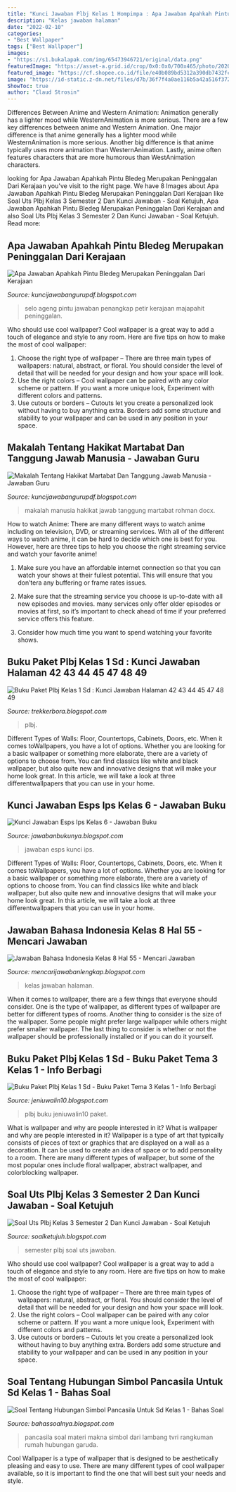 ```yaml
---
title: "Kunci Jawaban Plbj Kelas 1 Hompimpa : Apa Jawaban Apahkah Pintu Bledeg Merupakan Peninggalan Dari Kerajaan"
description: "Kelas jawaban halaman"
date: "2022-02-10"
categories:
- "Best Wallpaper"
tags: ["Best Wallpaper"]
images:
- "https://s1.bukalapak.com/img/65473946721/original/data.png"
featuredImage: "https://asset-a.grid.id/crop/0x0:0x0/700x465/photo/2020/03/26/1183317059.jpg"
featured_image: "https://cf.shopee.co.id/file/e40b089bd5312a390db7432fcf6da3a9"
image: "https://id-static.z-dn.net/files/d7b/36f7f4a0ae116b5a42a516f3727028ab.jpg"
ShowToc: true
author: "Claud Strosin"
---
```



Differences Between Anime and Western Animation: Animation generally has a lighter mood while WesternAnimation is more serious.
There are a few key differences between anime and Western Animation. One major difference is that anime generally has a lighter mood while WesternAnimation is more serious. Another big difference is that anime typically uses more animation than WesternAnimation. Lastly, anime often features characters that are more humorous than WestAnimation characters.

	

		
looking for Apa Jawaban Apahkah Pintu Bledeg Merupakan Peninggalan Dari Kerajaan you've visit to the right page. We have 8 Images about Apa Jawaban Apahkah Pintu Bledeg Merupakan Peninggalan Dari Kerajaan like Soal Uts Plbj Kelas 3 Semester 2 Dan Kunci Jawaban - Soal Ketujuh, Apa Jawaban Apahkah Pintu Bledeg Merupakan Peninggalan Dari Kerajaan and also Soal Uts Plbj Kelas 3 Semester 2 Dan Kunci Jawaban - Soal Ketujuh. Read more:
		
    
## Apa Jawaban Apahkah Pintu Bledeg Merupakan Peninggalan Dari Kerajaan

<img loading=lazy src="https://d220hvstrn183r.cloudfront.net/attachment/25431371140357683585.large" onerror="this.onerror=null;this.src='https://tse3.mm.bing.net/th?id=OIP.Hi7b5B7McMGjTpXDDVzoQwHaHa&amp;pid=15.1';" alt="Apa Jawaban Apahkah Pintu Bledeg Merupakan Peninggalan Dari Kerajaan">

_Source: kuncijawabangurupdf.blogspot.com_

>selo ageng pintu jawaban penangkap petir kerajaan majapahit peninggalan. 

	

Who should use cool wallpaper?
Cool wallpaper is a great way to add a touch of elegance and style to any room. Here are five tips on how to make the most of cool wallpaper: 
1) Choose the right type of wallpaper – There are three main types of wallpapers: natural, abstract, or floral. You should consider the level of detail that will be needed for your design and how your space will look. 
2) Use the right colors – Cool wallpaper can be paired with any color scheme or pattern. If you want a more unique look, Experiment with different colors and patterns. 
3) Use cutouts or borders – Cutouts let you create a personalized look without having to buy anything extra. Borders add some structure and stability to your wallpaper and can be used in any position in your space.

    
## Makalah Tentang Hakikat Martabat Dan Tanggung Jawab Manusia - Jawaban Guru

<img loading=lazy src="https://0.academia-photos.com/attachment_thumbnails/56216862/mini_magick20190112-14435-u6luzr.png?1547348830" onerror="this.onerror=null;this.src='https://tse3.mm.bing.net/th?id=OIP.X3e13E8QoiZK-ilaRwqykwHaKe&amp;pid=15.1';" alt="Makalah Tentang Hakikat Martabat Dan Tanggung Jawab Manusia - Jawaban Guru">

_Source: kuncijawabangurupdf.blogspot.com_

>makalah manusia hakikat jawab tanggung martabat rohman docx. 

	

How to watch Anime: There are many different ways to watch anime including on television, DVD, or streaming services.
With all of the different ways to watch anime, it can be hard to decide which one is best for you. However, here are three tips to help you choose the right streaming service and watch your favorite anime!
1. Make sure you have an affordable internet connection so that you can watch your shows at their fullest potential. This will ensure that you don’tera any buffering or frame rates issues.

2. Make sure that the streaming service you choose is up-to-date with all new episodes and movies. many services only offer older episodes or movies at first, so it’s important to check ahead of time if your preferred service offers this feature.

3. Consider how much time you want to spend watching your favorite shows.

    
## Buku Paket Plbj Kelas 1 Sd : Kunci Jawaban Halaman 42 43 44 45 47 48 49

<img loading=lazy src="https://www.bukukita.com/babacms/displaybuku/22740_f.jpg" onerror="this.onerror=null;this.src='https://tse2.mm.bing.net/th?id=OIP.2esGmnsp6sXDIa5UXMPpmQAAAA&amp;pid=15.1';" alt="Buku Paket Plbj Kelas 1 Sd : Kunci Jawaban Halaman 42 43 44 45 47 48 49">

_Source: trekkerbora.blogspot.com_

>plbj. 

	

Different Types of Walls: Floor, Countertops, Cabinets, Doors, etc.
When it comes toWallpapers, you have a lot of options. Whether you are looking for a basic wallpaper or something more elaborate, there are a variety of options to choose from. You can find classics like white and black wallpaper, but also quite new and innovative designs that will make your home look great. In this article, we will take a look at three differentwallpapers that you can use in your home.

    
## Kunci Jawaban Esps Ips Kelas 6 - Jawaban Buku

<img loading=lazy src="https://s3.bukalapak.com/img/8951874923/w-1000/IMG_20180922_070550_scaled.jpg" onerror="this.onerror=null;this.src='https://tse1.mm.bing.net/th?id=OIP.I5k2D4YwX4o0hjDBn6rGYgHaJ3&amp;pid=15.1';" alt="Kunci Jawaban Esps Ips Kelas 6 - Jawaban Buku">

_Source: jawabanbukunya.blogspot.com_

>jawaban esps kunci ips. 

	

Different Types of Walls: Floor, Countertops, Cabinets, Doors, etc.
When it comes toWallpapers, you have a lot of options. Whether you are looking for a basic wallpaper or something more elaborate, there are a variety of options to choose from. You can find classics like white and black wallpaper, but also quite new and innovative designs that will make your home look great. In this article, we will take a look at three differentwallpapers that you can use in your home.

    
## Jawaban Bahasa Indonesia Kelas 8 Hal 55 - Mencari Jawaban

<img loading=lazy src="https://id-static.z-dn.net/files/d7b/36f7f4a0ae116b5a42a516f3727028ab.jpg" onerror="this.onerror=null;this.src='https://tse2.mm.bing.net/th?id=OIP.pT288oeLqz3eZQOda_owOAHaLr&amp;pid=15.1';" alt="Jawaban Bahasa Indonesia Kelas 8 Hal 55 - Mencari Jawaban">

_Source: mencarijawabanlengkap.blogspot.com_

>kelas jawaban halaman. 

	

When it comes to wallpaper, there are a few things that everyone should consider. One is the type of wallpaper, as different types of wallpaper are better for different types of rooms. Another thing to consider is the size of the wallpaper. Some people might prefer large wallpaper while others might prefer smaller wallpaper. The last thing to consider is whether or not the wallpaper should be professionally installed or if you can do it yourself.

    
## Buku Paket Plbj Kelas 1 Sd - Buku Paket Tema 3 Kelas 1 - Info Berbagi

<img loading=lazy src="https://cf.shopee.co.id/file/e40b089bd5312a390db7432fcf6da3a9" onerror="this.onerror=null;this.src='https://tse3.mm.bing.net/th?id=OIP.5AsIm9UxKjkNt0Mvz22jqQHaHa&amp;pid=15.1';" alt="Buku Paket Plbj Kelas 1 Sd - Buku Paket Tema 3 Kelas 1 - Info Berbagi">

_Source: jeniuwalin10.blogspot.com_

>plbj buku jeniuwalin10 paket. 

	

What is wallpaper and why are people interested in it?
What is wallpaper and why are people interested in it?
Wallpaper is a type of art that typically consists of pieces of text or graphics that are displayed on a wall as a decoration. It can be used to create an idea of space or to add personality to a room. There are many different types of wallpaper, but some of the most popular ones include floral wallpaper, abstract wallpaper, and colorblocking wallpaper.

    
## Soal Uts Plbj Kelas 3 Semester 2 Dan Kunci Jawaban - Soal Ketujuh

<img loading=lazy src="https://s1.bukalapak.com/img/65473946721/original/data.png" onerror="this.onerror=null;this.src='https://tse3.mm.bing.net/th?id=OIP.gWky5usfAU-ChXDhzoX5VQHaKe&amp;pid=15.1';" alt="Soal Uts Plbj Kelas 3 Semester 2 Dan Kunci Jawaban - Soal Ketujuh">

_Source: soalketujuh.blogspot.com_

>semester plbj soal uts jawaban. 

	

Who should use cool wallpaper?
Cool wallpaper is a great way to add a touch of elegance and style to any room. Here are five tips on how to make the most of cool wallpaper: 
1) Choose the right type of wallpaper – There are three main types of wallpapers: natural, abstract, or floral. You should consider the level of detail that will be needed for your design and how your space will look. 
2) Use the right colors – Cool wallpaper can be paired with any color scheme or pattern. If you want a more unique look, Experiment with different colors and patterns. 
3) Use cutouts or borders – Cutouts let you create a personalized look without having to buy anything extra. Borders add some structure and stability to your wallpaper and can be used in any position in your space.

    
## Soal Tentang Hubungan Simbol Pancasila Untuk Sd Kelas 1 - Bahas Soal

<img loading=lazy src="https://asset-a.grid.id/crop/0x0:0x0/700x465/photo/2020/03/26/1183317059.jpg" onerror="this.onerror=null;this.src='https://tse3.mm.bing.net/th?id=OIP.IKki6SwwORWFnyeas7OCGAHaE6&amp;pid=15.1';" alt="Soal Tentang Hubungan Simbol Pancasila Untuk Sd Kelas 1 - Bahas Soal">

_Source: bahassoalnya.blogspot.com_

>pancasila soal materi makna simbol dari lambang tvri rangkuman rumah hubungan garuda. 

	

Cool Wallpaper is a type of wallpaper that is designed to be aesthetically pleasing and easy to use. There are many different types of cool wallpaper available, so it is important to find the one that will best suit your needs and style.

